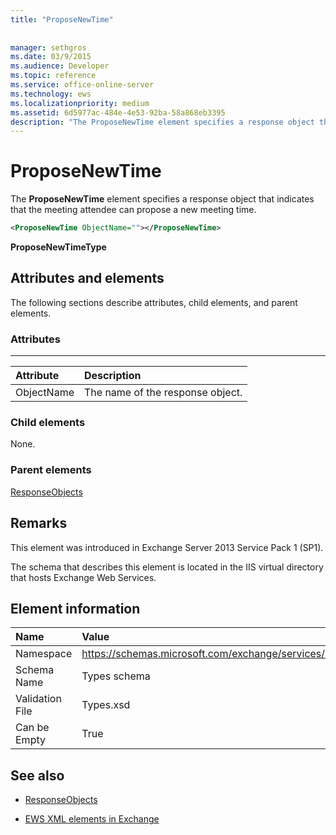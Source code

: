 ```yaml
---
title: "ProposeNewTime"
 
 
manager: sethgros
ms.date: 03/9/2015
ms.audience: Developer
ms.topic: reference
ms.service: office-online-server
ms.technology: ews
ms.localizationpriority: medium
ms.assetid: 6d5977ac-484e-4e53-92ba-58a868eb3395
description: "The ProposeNewTime element specifies a response object that indicates that the meeting attendee can propose a new meeting time."
---
```


# ProposeNewTime

The **ProposeNewTime** element specifies a response object that indicates that the meeting attendee can propose a new meeting time. 
  
```XML
<ProposeNewTime ObjectName=""></ProposeNewTime>
```

 **ProposeNewTimeType**
## Attributes and elements

The following sections describe attributes, child elements, and parent elements.
  
### Attributes

****

|**Attribute**|**Description**|
|:-----|:-----|
|ObjectName  <br/> |The name of the response object.  <br/> |
   
### Child elements

None.
  
### Parent elements

[ResponseObjects](responseobjects.md)
  
## Remarks

This element was introduced in Exchange Server 2013 Service Pack 1 (SP1).
  
The schema that describes this element is located in the IIS virtual directory that hosts Exchange Web Services.
  
## Element information

|**Name**|**Value**|
|:-----|:-----|
|Namespace  <br/> |https://schemas.microsoft.com/exchange/services/2006/types  <br/> |
|Schema Name  <br/> |Types schema  <br/> |
|Validation File  <br/> |Types.xsd  <br/> |
|Can be Empty  <br/> |True  <br/> |
   
## See also

- [ResponseObjects](responseobjects.md)

- [EWS XML elements in Exchange](ews-xml-elements-in-exchange.md)
